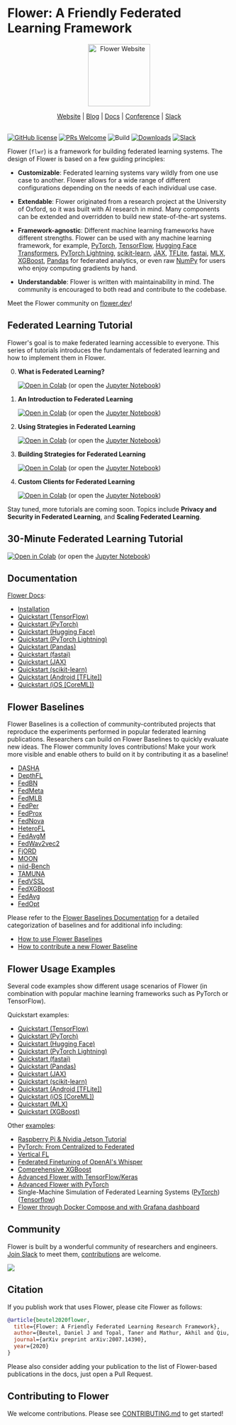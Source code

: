 # Flower: A Friendly Federated Learning Framework

<p align="center">
  <a href="https://flower.dev/">
    <img src="https://flower.dev/_next/image/?url=%2F_next%2Fstatic%2Fmedia%2Fflower_white_border.c2012e70.png&w=640&q=75" width="140px" alt="Flower Website" />
  </a>
</p>
<p align="center">
    <a href="https://flower.dev/">Website</a> |
    <a href="https://flower.dev/blog">Blog</a> |
    <a href="https://flower.dev/docs/">Docs</a> |
    <a href="https://flower.dev/conf/flower-summit-2022">Conference</a> |
    <a href="https://flower.dev/join-slack">Slack</a>
    <br /><br />
</p>

[![GitHub license](https://img.shields.io/github/license/adap/flower)](https://github.com/adap/flower/blob/main/LICENSE)
[![PRs Welcome](https://img.shields.io/badge/PRs-welcome-brightgreen.svg)](https://github.com/adap/flower/blob/main/CONTRIBUTING.md)
![Build](https://github.com/adap/flower/actions/workflows/framework.yml/badge.svg)
[![Downloads](https://static.pepy.tech/badge/flwr)](https://pepy.tech/project/flwr)
[![Slack](https://img.shields.io/badge/Chat-Slack-red)](https://flower.dev/join-slack)

Flower (`flwr`) is a framework for building federated learning systems. The
design of Flower is based on a few guiding principles:

- **Customizable**: Federated learning systems vary wildly from one use case to
  another. Flower allows for a wide range of different configurations depending
  on the needs of each individual use case.

- **Extendable**: Flower originated from a research project at the University of
  Oxford, so it was built with AI research in mind. Many components can be
  extended and overridden to build new state-of-the-art systems.

- **Framework-agnostic**: Different machine learning frameworks have different
  strengths. Flower can be used with any machine learning framework, for
  example, [PyTorch](https://pytorch.org), [TensorFlow](https://tensorflow.org), [Hugging Face Transformers](https://huggingface.co/), [PyTorch Lightning](https://pytorchlightning.ai/), [scikit-learn](https://scikit-learn.org/), [JAX](https://jax.readthedocs.io/), [TFLite](https://tensorflow.org/lite/), [fastai](https://www.fast.ai/), [MLX](https://ml-explore.github.io/mlx/build/html/index.html), [XGBoost](https://xgboost.readthedocs.io/en/stable/), [Pandas](https://pandas.pydata.org/) for federated analytics, or even raw [NumPy](https://numpy.org/)
  for users who enjoy computing gradients by hand.

- **Understandable**: Flower is written with maintainability in mind. The
  community is encouraged to both read and contribute to the codebase.

Meet the Flower community on [flower.dev](https://flower.dev)!

## Federated Learning Tutorial

Flower's goal is to make federated learning accessible to everyone. This series of tutorials introduces the fundamentals of federated learning and how to implement them in Flower.

0. **What is Federated Learning?**

   [![Open in Colab](https://colab.research.google.com/assets/colab-badge.svg)](https://colab.research.google.com/github/adap/flower/blob/main/doc/source/tutorial-series-what-is-federated-learning.ipynb) (or open the [Jupyter Notebook](https://github.com/adap/flower/blob/main/doc/source/tutorial-series-what-is-federated-learning.ipynb))

1. **An Introduction to Federated Learning**

   [![Open in Colab](https://colab.research.google.com/assets/colab-badge.svg)](https://colab.research.google.com/github/adap/flower/blob/main/doc/source/tutorial-series-get-started-with-flower-pytorch.ipynb) (or open the [Jupyter Notebook](https://github.com/adap/flower/blob/main/doc/source/tutorial-series-get-started-with-flower-pytorch.ipynb))

2. **Using Strategies in Federated Learning**

   [![Open in Colab](https://colab.research.google.com/assets/colab-badge.svg)](https://colab.research.google.com/github/adap/flower/blob/main/doc/source/tutorial-series-use-a-federated-learning-strategy-pytorch.ipynb) (or open the [Jupyter Notebook](https://github.com/adap/flower/blob/main/doc/source/tutorial-series-use-a-federated-learning-strategy-pytorch.ipynb))

3. **Building Strategies for Federated Learning**

   [![Open in Colab](https://colab.research.google.com/assets/colab-badge.svg)](https://colab.research.google.com/github/adap/flower/blob/main/doc/source/tutorial-series-build-a-strategy-from-scratch-pytorch.ipynb) (or open the [Jupyter Notebook](https://github.com/adap/flower/blob/main/doc/source/tutorial-series-build-a-strategy-from-scratch-pytorch.ipynb))

4. **Custom Clients for Federated Learning**

   [![Open in Colab](https://colab.research.google.com/assets/colab-badge.svg)](https://colab.research.google.com/github/adap/flower/blob/main/doc/source/tutorial-series-customize-the-client-pytorch.ipynb) (or open the [Jupyter Notebook](https://github.com/adap/flower/blob/main/doc/source/tutorial-series-customize-the-client-pytorch.ipynb))

Stay tuned, more tutorials are coming soon. Topics include **Privacy and Security in Federated Learning**, and **Scaling Federated Learning**.

## 30-Minute Federated Learning Tutorial

[![Open in Colab](https://colab.research.google.com/assets/colab-badge.svg)](https://colab.research.google.com/github/adap/flower/blob/main/examples/flower-in-30-minutes/tutorial.ipynb) (or open the [Jupyter Notebook](https://github.com/adap/flower/blob/main/examples/flower-in-30-minutes/tutorial.ipynb))

## Documentation

[Flower Docs](https://flower.dev/docs):

- [Installation](https://flower.dev/docs/framework/how-to-install-flower.html)
- [Quickstart (TensorFlow)](https://flower.dev/docs/framework/tutorial-quickstart-tensorflow.html)
- [Quickstart (PyTorch)](https://flower.dev/docs/framework/tutorial-quickstart-pytorch.html)
- [Quickstart (Hugging Face)](https://flower.dev/docs/framework/tutorial-quickstart-huggingface.html)
- [Quickstart (PyTorch Lightning)](https://flower.dev/docs/framework/tutorial-quickstart-pytorch-lightning.html)
- [Quickstart (Pandas)](https://flower.dev/docs/framework/tutorial-quickstart-pandas.html)
- [Quickstart (fastai)](https://flower.dev/docs/framework/tutorial-quickstart-fastai.html)
- [Quickstart (JAX)](https://flower.dev/docs/framework/tutorial-quickstart-jax.html)
- [Quickstart (scikit-learn)](https://flower.dev/docs/framework/tutorial-quickstart-scikitlearn.html)
- [Quickstart (Android [TFLite])](https://flower.dev/docs/framework/tutorial-quickstart-android.html)
- [Quickstart (iOS [CoreML])](https://flower.dev/docs/framework/tutorial-quickstart-ios.html)

## Flower Baselines

Flower Baselines is a collection of community-contributed projects that reproduce the experiments performed in popular federated learning publications. Researchers can build on Flower Baselines to quickly evaluate new ideas. The Flower community loves contributions! Make your work more visible and enable others to build on it by contributing it as a baseline!

- [DASHA](https://github.com/adap/flower/tree/main/baselines/dasha)
- [DepthFL](https://github.com/adap/flower/tree/main/baselines/depthfl)
- [FedBN](https://github.com/adap/flower/tree/main/baselines/fedbn)
- [FedMeta](https://github.com/adap/flower/tree/main/baselines/fedmeta)
- [FedMLB](https://github.com/adap/flower/tree/main/baselines/fedmlb)
- [FedPer](https://github.com/adap/flower/tree/main/baselines/fedper)
- [FedProx](https://github.com/adap/flower/tree/main/baselines/fedprox)
- [FedNova](https://github.com/adap/flower/tree/main/baselines/fednova)
- [HeteroFL](https://github.com/adap/flower/tree/main/baselines/heterofl)
- [FedAvgM](https://github.com/adap/flower/tree/main/baselines/fedavgm)
- [FedWav2vec2](https://github.com/adap/flower/tree/main/baselines/fedwav2vec2)
- [FjORD](https://github.com/adap/flower/tree/main/baselines/fjord)
- [MOON](https://github.com/adap/flower/tree/main/baselines/moon)
- [niid-Bench](https://github.com/adap/flower/tree/main/baselines/niid_bench)
- [TAMUNA](https://github.com/adap/flower/tree/main/baselines/tamuna)
- [FedVSSL](https://github.com/adap/flower/tree/main/baselines/fedvssl)
- [FedXGBoost](https://github.com/adap/flower/tree/main/baselines/hfedxgboost)
- [FedAvg](https://github.com/adap/flower/tree/main/baselines/flwr_baselines/flwr_baselines/publications/fedavg_mnist)
- [FedOpt](https://github.com/adap/flower/tree/main/baselines/flwr_baselines/flwr_baselines/publications/adaptive_federated_optimization)

Please refer to the [Flower Baselines Documentation](https://flower.dev/docs/baselines/) for a detailed categorization of baselines and for additional info including:
* [How to use Flower Baselines](https://flower.dev/docs/baselines/how-to-use-baselines.html)
* [How to contribute a new Flower Baseline](https://flower.dev/docs/baselines/how-to-contribute-baselines.html)

## Flower Usage Examples

Several code examples show different usage scenarios of Flower (in combination with popular machine learning frameworks such as PyTorch or TensorFlow).

Quickstart examples:

- [Quickstart (TensorFlow)](https://github.com/adap/flower/tree/main/examples/quickstart-tensorflow)
- [Quickstart (PyTorch)](https://github.com/adap/flower/tree/main/examples/quickstart-pytorch)
- [Quickstart (Hugging Face)](https://github.com/adap/flower/tree/main/examples/quickstart-huggingface)
- [Quickstart (PyTorch Lightning)](https://github.com/adap/flower/tree/main/examples/quickstart-pytorch-lightning)
- [Quickstart (fastai)](https://github.com/adap/flower/tree/main/examples/quickstart-fastai)
- [Quickstart (Pandas)](https://github.com/adap/flower/tree/main/examples/quickstart-pandas)
- [Quickstart (JAX)](https://github.com/adap/flower/tree/main/examples/quickstart-jax)
- [Quickstart (scikit-learn)](https://github.com/adap/flower/tree/main/examples/sklearn-logreg-mnist)
- [Quickstart (Android [TFLite])](https://github.com/adap/flower/tree/main/examples/android)
- [Quickstart (iOS [CoreML])](https://github.com/adap/flower/tree/main/examples/ios)
- [Quickstart (MLX)](https://github.com/adap/flower/tree/main/examples/quickstart-mlx)
- [Quickstart (XGBoost)](https://github.com/adap/flower/tree/main/examples/xgboost-quickstart)

Other [examples](https://github.com/adap/flower/tree/main/examples):

- [Raspberry Pi & Nvidia Jetson Tutorial](https://github.com/adap/flower/tree/main/examples/embedded-devices)
- [PyTorch: From Centralized to Federated](https://github.com/adap/flower/tree/main/examples/pytorch-from-centralized-to-federated)
- [Vertical FL](https://github.com/adap/flower/tree/main/examples/vertical-fl)
- [Federated Finetuning of OpenAI's Whisper](https://github.com/adap/flower/tree/main/examples/whisper-federated-finetuning)
- [Comprehensive XGBoost](https://github.com/adap/flower/tree/main/examples/xgboost-comprehensive)
- [Advanced Flower with TensorFlow/Keras](https://github.com/adap/flower/tree/main/examples/advanced-tensorflow)
- [Advanced Flower with PyTorch](https://github.com/adap/flower/tree/main/examples/advanced-pytorch)
- Single-Machine Simulation of Federated Learning Systems ([PyTorch](https://github.com/adap/flower/tree/main/examples/simulation-pytorch)) ([Tensorflow](https://github.com/adap/flower/tree/main/examples/simulation-tensorflow))
- [Flower through Docker Compose and with Grafana dashboard](https://github.com/adap/flower/tree/main/examples/flower-via-docker-compose)

## Community

Flower is built by a wonderful community of researchers and engineers. [Join Slack](https://flower.dev/join-slack) to meet them, [contributions](#contributing-to-flower) are welcome.

<a href="https://github.com/adap/flower/graphs/contributors">
  <img src="https://contrib.rocks/image?repo=adap/flower" />
</a>

## Citation

If you publish work that uses Flower, please cite Flower as follows:

```bibtex
@article{beutel2020flower,
  title={Flower: A Friendly Federated Learning Research Framework},
  author={Beutel, Daniel J and Topal, Taner and Mathur, Akhil and Qiu, Xinchi and Fernandez-Marques, Javier and Gao, Yan and Sani, Lorenzo and Kwing, Hei Li and Parcollet, Titouan and Gusmão, Pedro PB de and Lane, Nicholas D},
  journal={arXiv preprint arXiv:2007.14390},
  year={2020}
}
```

Please also consider adding your publication to the list of Flower-based publications in the docs, just open a Pull Request.

## Contributing to Flower

We welcome contributions. Please see [CONTRIBUTING.md](CONTRIBUTING.md) to get started!
